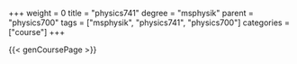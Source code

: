 +++
weight = 0
title = "physics741"
degree = "msphysik"
parent = "physics700"
tags = ["msphysik", "physics741", "physics700"]
categories = ["course"]
+++

{{< genCoursePage >}}

